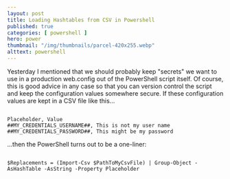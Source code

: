 ```yaml
---
layout: post
title: Loading Hashtables from CSV in Powershell
published: true 
categories: [ powershell ]
hero: power
thumbnail: "/img/thumbnails/parcel-420x255.webp"
alttext: powershell
---
```


Yesterday I mentioned that we should probably keep "secrets" we want to use in a production web.config out 
of the PowerShell script itself. Of course, this is good advice in any case so that you can version control 
the script and keep the configuration values somewhere secure. If these configuration values are kept in a 
CSV file like this...

~~~

Placeholder, Value
##MY_CREDENTIALS_USERNAME##, This is not my user name 
##MY_CREDENTIALS_PASSWORD##, This might be my password

~~~

...then the PowerShell turns out to be a one-liner:

~~~

$Replacements = (Import-Csv $PathToMyCsvFile) | Group-Object -AsHashTable -AsString -Property Placeholder

~~~

